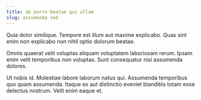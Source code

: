 ```yaml
---
title: ab porro beatae qui ullam
slug: assumenda sed
---
```


Quia dolor similique. Tempore est illum aut maxime explicabo. Quas sint enim non explicabo non nihil optio dolorum beatae.

Omnis quaerat velit voluptas aliquam voluptatem laboriosam rerum. Ipsam enim velit temporibus non voluptas. Sunt consequatur nisi assumenda dolores.

Ut nobis id. Molestiae labore laborum natus qui. Assumenda temporibus quo quam assumenda. Itaque ex aut distinctio eveniet blanditiis totam esse delectus nostrum. Velit enim eaque et.
